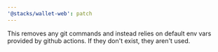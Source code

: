 ```yaml
---
'@stacks/wallet-web': patch
---
```


This removes any git commands and instead relies on default env vars provided by github actions. If they don't exist, they aren't used.
